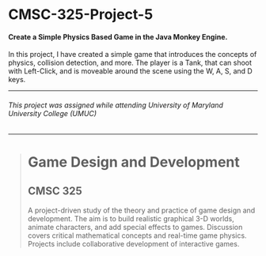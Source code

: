 # CMSC-325-Project-5
#### Create a Simple Physics Based Game in the Java Monkey Engine.

In this project, I have created a simple game that introduces the concepts of physics, collision detection, and more.  The player is a Tank, that can shoot with Left-Click, and is moveable around the scene using the W, A, S, and D keys.

---
###### This project was assigned while attending University of Maryland University College (UMUC)
---

><h1>Game Design and Development</h1>
><h2>CMSC 325</h2>
><p>A project-driven study of the theory and practice of game design and development. The aim is to build realistic graphical 3-D worlds, animate characters, and add special effects to games. Discussion covers critical mathematical concepts and real-time game physics. Projects include collaborative development of interactive games.</p>

